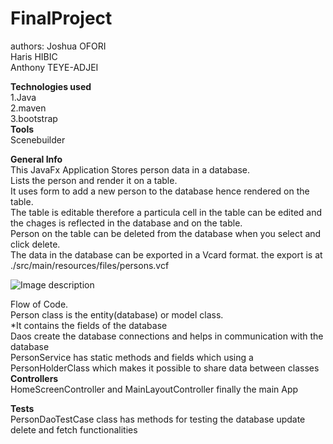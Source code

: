# FinalProject
authors: Joshua OFORI<br/>
         Haris HIBIC<br/>
         Anthony TEYE-ADJEI<br/>
        
<b>Technologies used</b><br/>
1.Java<br/>
2.maven<br/>
3.bootstrap<br/>
<b>Tools</b><br/>
Scenebuilder<br/>

<b>General Info</b><br/>
This JavaFx Application Stores person data in a database.<br/>
Lists the person and render it on a table.<br/>
It uses form to add a new person to the database hence rendered
on the table.<br/>
The table is editable therefore a particula cell in the table can be edited and the 
chages is reflected in the database and on the table.<br/>
Person on the table can be deleted from the database when you select and click delete.<br/>
The data in the database can be exported in a Vcard format.
the export is at ./src/main/resources/files/persons.vcf<br/>

![Image description](https://github.com/Joshuaofori/FinalProject/tree/master/src/main/resources/files/app.png)

Flow of Code.<br/>
Person class is the entity(database) or model class.<br/>
    *It contains the fields of the database<br/>
Daos create the database connections and helps in communication with the database<br/>
PersonService has static methods and fields which using a PersonHolderClass which makes it possible
to share data between classes     
<b>Controllers</b><br/>
HomeScreenController and MainLayoutController
finally the main App<br/>

<b>Tests</b><br/>
PersonDaoTestCase class has methods for testing the database update
delete and fetch functionalities

    